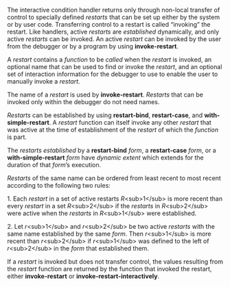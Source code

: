  

The interactive condition handler returns only through non-local transfer of control to specially defined *restarts* that can be set up either by the system or by user code. Transferring control to a restart is called “invoking” the restart. Like handlers, active *restarts* are *established* dynamically, and only active *restarts* can be invoked. An active *restart* can be invoked by the user from the debugger or by a program by using **invoke-restart**. 

A *restart* contains a *function* to be *called* when the *restart* is invoked, an optional name that can be used to find or invoke the *restart*, and an optional set of interaction information for the debugger to use to enable the user to manually invoke a *restart*. 

The name of a *restart* is used by **invoke-restart**. *Restarts* that can be invoked only within the debugger do not need names. 

*Restarts* can be established by using **restart-bind**, **restart-case**, and **with-simple-restart**. A *restart* function can itself invoke any other *restart* that was active at the time of establishment of the *restart* of which the *function* is part. 

The *restarts established* by a **restart-bind** *form*, a **restart-case** *form*, or a **with-simple-restart** *form* have *dynamic extent* which extends for the duration of that *form*’s execution. 

*Restarts* of the same name can be ordered from least recent to most recent according to the following two rules: 

1\. Each *restart* in a set of active restarts *R*&#60;sub&#62;1&#60;/sub&#62; is more recent than every *restart* in a set *R*&#60;sub&#62;2&#60;/sub&#62; if the *restarts* in *R*&#60;sub&#62;2&#60;/sub&#62; were active when the *restarts* in *R*&#60;sub&#62;1&#60;/sub&#62; were established. 

2\. Let *r*&#60;sub&#62;1&#60;/sub&#62; and *r*&#60;sub&#62;2&#60;/sub&#62; be two active *restarts* with the same name established by the same *form*. Then *r*&#60;sub&#62;1&#60;/sub&#62; is more recent than *r*&#60;sub&#62;2&#60;/sub&#62; if *r*&#60;sub&#62;1&#60;/sub&#62; was defined to the left of *r*&#60;sub&#62;2&#60;/sub&#62; in the *form* that established them. 



 

 

If a *restart* is invoked but does not transfer control, the values resulting from the *restart* function are returned by the function that invoked the restart, either **invoke-restart** or **invoke-restart-interactively**. 

